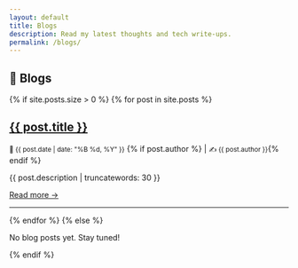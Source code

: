 ```yaml
---
layout: default
title: Blogs
description: Read my latest thoughts and tech write-ups.
permalink: /blogs/
---
```


<section class="container my-5">
  <h1 class="text-center mb-4 fw-bold">📝 Blogs</h1>

  {% if site.posts.size > 0 %}
    {% for post in site.posts %}
      <div class="blog-post mb-5">
        <h2>
          <a href="{{ post.url | relative_url }}" class="text-decoration-none text-primary fw-bold">
            {{ post.title }}
          </a>
        </h2>
        <p class="text-muted mb-1">
          <small>📅 {{ post.date | date: "%B %d, %Y" }}</small>
          {% if post.author %} | <small>✍️ {{ post.author }}</small>{% endif %}
        </p>
        <p>{{ post.description | truncatewords: 30 }}</p>
        <a href="{{ post.url | relative_url }}" class="read-more text-decoration-none">Read more →</a>
        <hr>
      </div>
    {% endfor %}
  {% else %}
    <p class="text-center">No blog posts yet. Stay tuned!</p>
  {% endif %}
</section>
